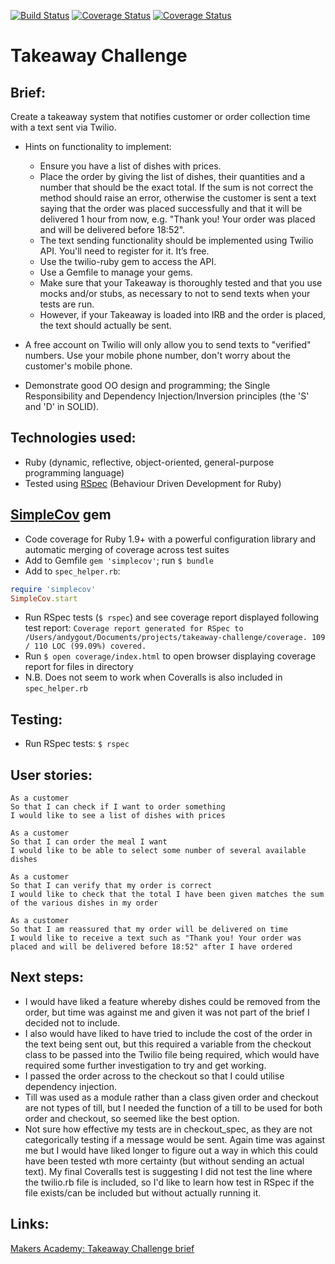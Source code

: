 [![Build Status](https://travis-ci.org/andygout/takeaway-challenge.png)](https://travis-ci.org/andygout/takeaway-challenge) [![Coverage Status](https://coveralls.io/repos/andygout/takeaway-challenge/badge.png)](https://coveralls.io/r/andygout/takeaway-challenge) [![Coverage Status](https://coveralls.io/repos/andygout/takeaway-challenge/badge.svg?branch=master&service=github)](https://coveralls.io/github/andygout/takeaway-challenge?branch=master)


Takeaway Challenge
=================


Brief:
-------

Create a takeaway system that notifies customer or order collection time with a text sent via Twilio.

- Hints on functionality to implement:
  - Ensure you have a list of dishes with prices.
  - Place the order by giving the list of dishes, their quantities and a number that should be the exact total. If the sum is not correct the method should raise an error, otherwise the customer is sent a text saying that the order was placed successfully and that it will be delivered 1 hour from now, e.g. "Thank you! Your order was placed and will be delivered before 18:52".
  - The text sending functionality should be implemented using Twilio API. You'll need to register for it. It’s free.
  - Use the twilio-ruby gem to access the API.
  - Use a Gemfile to manage your gems.
  - Make sure that your Takeaway is thoroughly tested and that you use mocks and/or stubs, as necessary to not to send texts when your tests are run.
  - However, if your Takeaway is loaded into IRB and the order is placed, the text should actually be sent.

- A free account on Twilio will only allow you to send texts to "verified" numbers. Use your mobile phone number, don't worry about the customer's mobile phone.

- Demonstrate good OO design and programming; the Single Responsibility and Dependency Injection/Inversion principles (the 'S' and 'D' in SOLID).


Technologies used:
-------

- Ruby (dynamic, reflective, object-oriented, general-purpose programming language)
- Tested using [RSpec](http://rspec.info/) (Behaviour Driven Development for Ruby)


[SimpleCov](https://github.com/colszowka/simplecov) gem
-------

- Code coverage for Ruby 1.9+ with a powerful configuration library and automatic merging of coverage across test suites
- Add to Gemfile `gem 'simplecov'`; run `$ bundle`
- Add to `spec_helper.rb`:

````ruby
require 'simplecov'
SimpleCov.start
````

- Run RSpec tests (`$ rspec`) and see coverage report displayed following test report: `Coverage report generated for RSpec to /Users/andygout/Documents/projects/takeaway-challenge/coverage. 109 / 110 LOC (99.09%) covered.`
- Run `$ open coverage/index.html` to open browser displaying coverage report for files in directory
- N.B. Does not seem to work when Coveralls is also included in `spec_helper.rb`


Testing:
-------

- Run RSpec tests: `$ rspec`


User stories:
-------

```
As a customer
So that I can check if I want to order something
I would like to see a list of dishes with prices

As a customer
So that I can order the meal I want
I would like to be able to select some number of several available dishes

As a customer
So that I can verify that my order is correct
I would like to check that the total I have been given matches the sum of the various dishes in my order

As a customer
So that I am reassured that my order will be delivered on time
I would like to receive a text such as "Thank you! Your order was placed and will be delivered before 18:52" after I have ordered
```


Next steps:
-------

- I would have liked a feature whereby dishes could be removed from the order, but time was against me and given it was not part of the brief I decided not to include.
- I also would have liked to have tried to include the cost of the order in the text being sent out, but this required a variable from the checkout class to be passed into the Twilio file being required, which would have required some further investigation to try and get working.
- I passed the order across to the checkout so that I could utilise dependency injection.
- Till was used as a module rather than a class given order and checkout are not types of till, but I needed the function of a till to be used for both order and checkout, so seemed like the best option.
- Not sure how effective my tests are in checkout_spec, as they are not categorically testing if a message would be sent.  Again time was against me but I would have liked longer to figure out a way in which this could have been tested wth more certainty (but without sending an actual text).  My final Coveralls test is suggesting I did not test the line where the twilio.rb file is included, so I'd like to learn how test in RSpec if the file exists/can be included but without actually running it.


Links:
-------

[Makers Academy: Takeaway Challenge brief](https://github.com/makersacademy/takeaway-challenge)